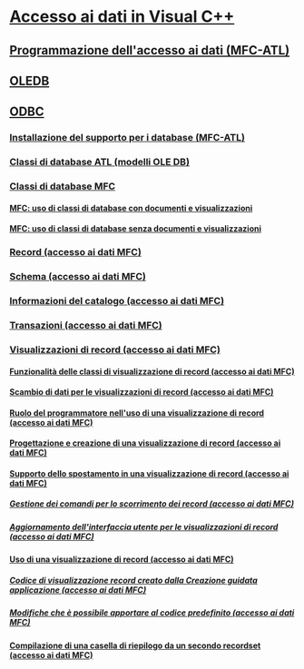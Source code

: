 # [Accesso ai dati in Visual C++](data-access-in-cpp.md)
## [Programmazione dell'accesso ai dati (MFC-ATL)](data-access-programming-mfc-atl.md)
## [OLEDB](oledb/toc.md)
## [ODBC](odbc/toc.md)
### [Installazione del supporto per i database (MFC-ATL)](installing-database-support-mfc-atl.md)
### [Classi di database ATL (modelli OLE DB)](atl-database-classes-ole-db-templates.md)
### [Classi di database MFC](mfc-database-classes-odbc-and-dao.md)
#### [MFC: uso di classi di database con documenti e visualizzazioni](mfc-using-database-classes-with-documents-and-views.md)
#### [MFC: uso di classi di database senza documenti e visualizzazioni](mfc-using-database-classes-without-documents-and-views.md)
### [Record (accesso ai dati MFC)](record-mfc-data-access.md)
### [Schema (accesso ai dati MFC)](schema-mfc-data-access.md)
### [Informazioni del catalogo (accesso ai dati MFC)](catalog-information-mfc-data-access.md)
### [Transazioni (accesso ai dati MFC)](transactions-mfc-data-access.md)
### [Visualizzazioni di record (accesso ai dati MFC)](record-views-mfc-data-access.md)
#### [Funzionalità delle classi di visualizzazione di record (accesso ai dati MFC)](features-of-record-view-classes-mfc-data-access.md)
#### [Scambio di dati per le visualizzazioni di record (accesso ai dati MFC)](data-exchange-for-record-views-mfc-data-access.md)
#### [Ruolo del programmatore nell'uso di una visualizzazione di record (accesso ai dati MFC)](your-role-in-working-with-a-record-view-mfc-data-access.md)
#### [Progettazione e creazione di una visualizzazione di record (accesso ai dati MFC)](designing-and-creating-a-record-view-mfc-data-access.md)
#### [Supporto dello spostamento in una visualizzazione di record (accesso ai dati MFC)](supporting-navigation-in-a-record-view-mfc-data-access.md)
##### [Gestione dei comandi per lo scorrimento dei record (accesso ai dati MFC)](command-handlers-for-record-scrolling-mfc-data-access.md)
##### [Aggiornamento dell'interfaccia utente per le visualizzazioni di record (accesso ai dati MFC)](user-interface-updating-for-record-views-mfc-data-access.md)
#### [Uso di una visualizzazione di record (accesso ai dati MFC)](using-a-record-view-mfc-data-access.md)
##### [Codice di visualizzazione record creato dalla Creazione guidata applicazione (accesso ai dati MFC)](record-view-code-created-by-application-wizard-mfc-data-access.md)
##### [Modifiche che è possibile apportare al codice predefinito (accesso ai dati MFC)](changes-you-might-make-to-the-default-code-mfc-data-access.md)
#### [Compilazione di una casella di riepilogo da un secondo recordset (accesso ai dati MFC)](filling-a-list-box-from-a-second-recordset-mfc-data-access.md)


